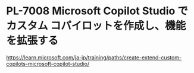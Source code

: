 # PL-7008 Microsoft Copilot Studio でカスタム コパイロットを作成し、機能を拡張する

https://learn.microsoft.com/ja-jp/training/paths/create-extend-custom-copilots-microsoft-copilot-studio/

